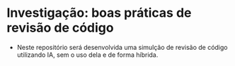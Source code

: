 # Investigação: boas práticas de revisão de código
- Neste repositório será desenvolvida uma simulção de revisão de código utilizando IA, sem o uso dela e de forma híbrida.
